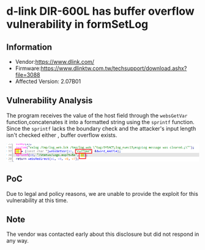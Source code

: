 # d-link DIR-600L has  buffer overflow vulnerability  in formSetLog



## Information

- Vendor:https://www.dlink.com/
- Firmware:https://www.dlinktw.com.tw/techsupport/download.ashx?file=3088
- Affected Version: 2.07B01

## Vulnerability Analysis

The program receives the value of the host field through the `websGetVar` function,concatenates it into a formatted string using the `sprintf` function. Since the `sprintf` lacks the boundary check and the attacker's input length isn't checked either , buffer overflow exists.

![code](Buffer_overflow-formSetLog-curTime.assets\code.png)

## PoC

 Due to legal and policy reasons, we are unable to provide the exploit for this  vulnerability at this time.



##  Note

The vendor was contacted early about this disclosure but did not respond in any  way.

